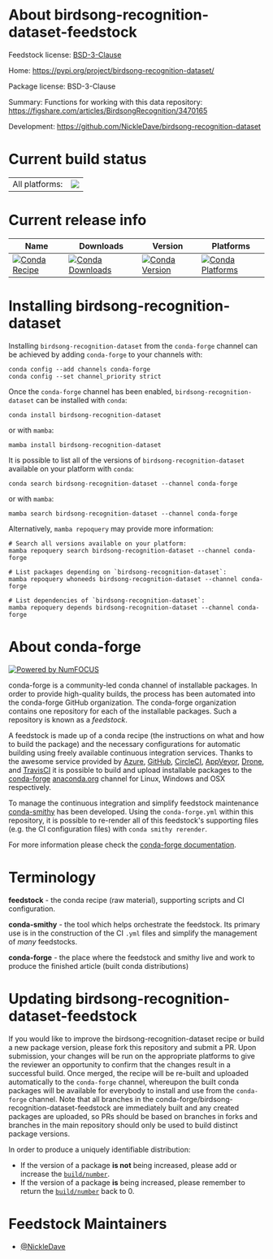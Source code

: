 About birdsong-recognition-dataset-feedstock
============================================

Feedstock license: [BSD-3-Clause](https://github.com/conda-forge/birdsong-recognition-dataset-feedstock/blob/main/LICENSE.txt)

Home: https://pypi.org/project/birdsong-recognition-dataset/

Package license: BSD-3-Clause

Summary: Functions for working with this data repository: https://figshare.com/articles/BirdsongRecognition/3470165

Development: https://github.com/NickleDave/birdsong-recognition-dataset

Current build status
====================


<table><tr><td>All platforms:</td>
    <td>
      <a href="https://dev.azure.com/conda-forge/feedstock-builds/_build/latest?definitionId=14918&branchName=main">
        <img src="https://dev.azure.com/conda-forge/feedstock-builds/_apis/build/status/birdsong-recognition-dataset-feedstock?branchName=main">
      </a>
    </td>
  </tr>
</table>

Current release info
====================

| Name | Downloads | Version | Platforms |
| --- | --- | --- | --- |
| [![Conda Recipe](https://img.shields.io/badge/recipe-birdsong--recognition--dataset-green.svg)](https://anaconda.org/conda-forge/birdsong-recognition-dataset) | [![Conda Downloads](https://img.shields.io/conda/dn/conda-forge/birdsong-recognition-dataset.svg)](https://anaconda.org/conda-forge/birdsong-recognition-dataset) | [![Conda Version](https://img.shields.io/conda/vn/conda-forge/birdsong-recognition-dataset.svg)](https://anaconda.org/conda-forge/birdsong-recognition-dataset) | [![Conda Platforms](https://img.shields.io/conda/pn/conda-forge/birdsong-recognition-dataset.svg)](https://anaconda.org/conda-forge/birdsong-recognition-dataset) |

Installing birdsong-recognition-dataset
=======================================

Installing `birdsong-recognition-dataset` from the `conda-forge` channel can be achieved by adding `conda-forge` to your channels with:

```
conda config --add channels conda-forge
conda config --set channel_priority strict
```

Once the `conda-forge` channel has been enabled, `birdsong-recognition-dataset` can be installed with `conda`:

```
conda install birdsong-recognition-dataset
```

or with `mamba`:

```
mamba install birdsong-recognition-dataset
```

It is possible to list all of the versions of `birdsong-recognition-dataset` available on your platform with `conda`:

```
conda search birdsong-recognition-dataset --channel conda-forge
```

or with `mamba`:

```
mamba search birdsong-recognition-dataset --channel conda-forge
```

Alternatively, `mamba repoquery` may provide more information:

```
# Search all versions available on your platform:
mamba repoquery search birdsong-recognition-dataset --channel conda-forge

# List packages depending on `birdsong-recognition-dataset`:
mamba repoquery whoneeds birdsong-recognition-dataset --channel conda-forge

# List dependencies of `birdsong-recognition-dataset`:
mamba repoquery depends birdsong-recognition-dataset --channel conda-forge
```


About conda-forge
=================

[![Powered by
NumFOCUS](https://img.shields.io/badge/powered%20by-NumFOCUS-orange.svg?style=flat&colorA=E1523D&colorB=007D8A)](https://numfocus.org)

conda-forge is a community-led conda channel of installable packages.
In order to provide high-quality builds, the process has been automated into the
conda-forge GitHub organization. The conda-forge organization contains one repository
for each of the installable packages. Such a repository is known as a *feedstock*.

A feedstock is made up of a conda recipe (the instructions on what and how to build
the package) and the necessary configurations for automatic building using freely
available continuous integration services. Thanks to the awesome service provided by
[Azure](https://azure.microsoft.com/en-us/services/devops/), [GitHub](https://github.com/),
[CircleCI](https://circleci.com/), [AppVeyor](https://www.appveyor.com/),
[Drone](https://cloud.drone.io/welcome), and [TravisCI](https://travis-ci.com/)
it is possible to build and upload installable packages to the
[conda-forge](https://anaconda.org/conda-forge) [anaconda.org](https://anaconda.org/)
channel for Linux, Windows and OSX respectively.

To manage the continuous integration and simplify feedstock maintenance
[conda-smithy](https://github.com/conda-forge/conda-smithy) has been developed.
Using the ``conda-forge.yml`` within this repository, it is possible to re-render all of
this feedstock's supporting files (e.g. the CI configuration files) with ``conda smithy rerender``.

For more information please check the [conda-forge documentation](https://conda-forge.org/docs/).

Terminology
===========

**feedstock** - the conda recipe (raw material), supporting scripts and CI configuration.

**conda-smithy** - the tool which helps orchestrate the feedstock.
                   Its primary use is in the construction of the CI ``.yml`` files
                   and simplify the management of *many* feedstocks.

**conda-forge** - the place where the feedstock and smithy live and work to
                  produce the finished article (built conda distributions)


Updating birdsong-recognition-dataset-feedstock
===============================================

If you would like to improve the birdsong-recognition-dataset recipe or build a new
package version, please fork this repository and submit a PR. Upon submission,
your changes will be run on the appropriate platforms to give the reviewer an
opportunity to confirm that the changes result in a successful build. Once
merged, the recipe will be re-built and uploaded automatically to the
`conda-forge` channel, whereupon the built conda packages will be available for
everybody to install and use from the `conda-forge` channel.
Note that all branches in the conda-forge/birdsong-recognition-dataset-feedstock are
immediately built and any created packages are uploaded, so PRs should be based
on branches in forks and branches in the main repository should only be used to
build distinct package versions.

In order to produce a uniquely identifiable distribution:
 * If the version of a package **is not** being increased, please add or increase
   the [``build/number``](https://docs.conda.io/projects/conda-build/en/latest/resources/define-metadata.html#build-number-and-string).
 * If the version of a package **is** being increased, please remember to return
   the [``build/number``](https://docs.conda.io/projects/conda-build/en/latest/resources/define-metadata.html#build-number-and-string)
   back to 0.

Feedstock Maintainers
=====================

* [@NickleDave](https://github.com/NickleDave/)

